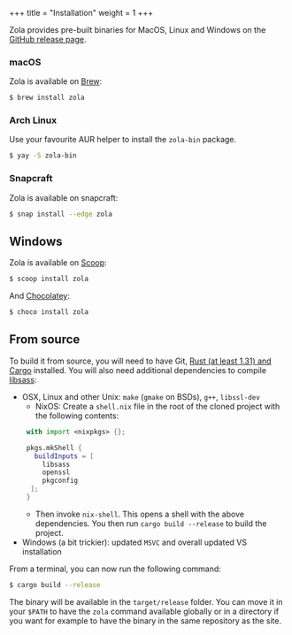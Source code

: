 +++
title = "Installation"
weight = 1
+++

Zola provides pre-built binaries for MacOS, Linux and Windows on the
[GitHub release page](https://github.com/getzola/zola/releases).

### macOS

Zola is available on [Brew](https://brew.sh):

```bash
$ brew install zola
```

### Arch Linux

Use your favourite AUR helper to install the `zola-bin` package.

```bash
$ yay -S zola-bin
```

### Snapcraft

Zola is available on snapcraft:

```bash
$ snap install --edge zola
```

## Windows

Zola is available on [Scoop](http://scoop.sh):

```bash
$ scoop install zola
```

And [Chocolatey](https://chocolatey.org/):

```bash
$ choco install zola
```

## From source
To build it from source, you will need to have Git, [Rust (at least 1.31) and Cargo](https://www.rust-lang.org/)
installed. You will also need additional dependencies to compile [libsass](https://github.com/sass/libsass):

- OSX, Linux and other Unix: `make` (`gmake` on BSDs), `g++`, `libssl-dev`
  - NixOS: Create a `shell.nix` file in the root of the cloned project with the following contents:
  ```nix
   with import <nixpkgs> {};

   pkgs.mkShell {
     buildInputs = [
       libsass
       openssl
       pkgconfig
    ];
   }
  ```
  - Then invoke `nix-shell`. This opens a shell with the above dependencies. You then run `cargo build --release` to build the project.
- Windows (a bit trickier): updated `MSVC` and overall updated VS installation

From a terminal, you can now run the following command:

```bash
$ cargo build --release
```

The binary will be available in the `target/release` folder. You can move it in your `$PATH` to have the
`zola` command available globally or in a directory if you want for example to have the binary in the
same repository as the site.
